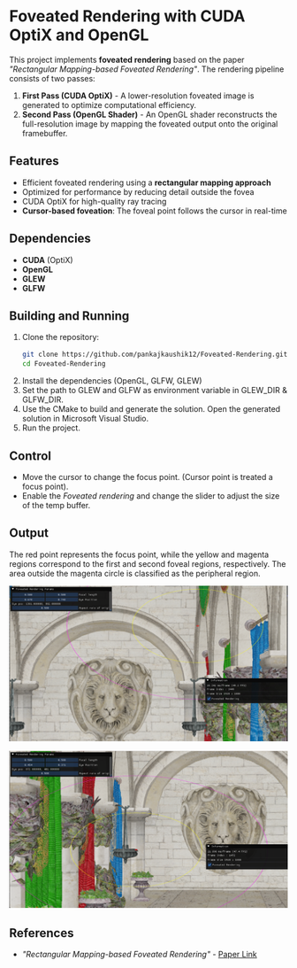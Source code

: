 # Foveated Rendering with CUDA OptiX and OpenGL

This project implements **foveated rendering** based on the paper *"Rectangular Mapping-based Foveated Rendering"*. The rendering pipeline consists of two passes:

1. **First Pass (CUDA OptiX)** - A lower-resolution foveated image is generated to optimize computational efficiency.
2. **Second Pass (OpenGL Shader)** - An OpenGL shader reconstructs the full-resolution image by mapping the foveated output onto the original framebuffer.

## Features
- Efficient foveated rendering using a **rectangular mapping approach**
- Optimized for performance by reducing detail outside the fovea
- CUDA OptiX for high-quality ray tracing
- **Cursor-based foveation**: The foveal point follows the cursor in real-time

## Dependencies
- **CUDA** (OptiX)
- **OpenGL**
- **GLEW**
- **GLFW**

## Building and Running

1. Clone the repository:
   ```sh
   git clone https://github.com/pankajkaushik12/Foveated-Rendering.git
   cd Foveated-Rendering
   ```
2. Install the dependencies (OpenGL, GLFW, GLEW)
3. Set the path to GLEW and GLFW as environment variable in GLEW_DIR & GLFW_DIR.
4. Use the CMake to build and generate the solution. Open the generated solution in Microsoft Visual Studio.
5. Run the project.

## Control
- Move the cursor to change the focus point. (Cursor point is treated a focus point).
- Enable the *Foveated rendering* and change the slider to adjust the size of the temp buffer.

## Output
The red point represents the focus point, while the yellow and magenta regions correspond to the first and second foveal regions, respectively. The area outside the magenta circle is classified as the peripheral region.

![](/Images/1.png)

![](/Images/2.png)

## References
- *"Rectangular Mapping-based Foveated Rendering"* - [Paper Link](https://ieeexplore.ieee.org/document/9756831)

